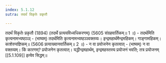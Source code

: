 ```yaml
---
index: 5.1.12
sutra: तदर्थं विकृतेः प्रकृतौ

---
```

तदर्थं विकृतेः प्रकृतौ (1894) (तदर्थे प्रत्ययविध्यधिकरणम्) (5605 संग्रहवार्तिकम्॥ 1 ॥) - तदर्थमिति कृत्यनामभ्यष्ठञ्ञ् - (भाष्यम्) तदर्थमिति कृत्यनामभ्यष्ठञ्ञ्वक्तव्यः। इन्द्रमहार्थमैन्द्रमहिकम्। गाङ्गामहिकम्। काशेरुयज्ञिकम्॥ (5606 प्रत्याख्यानवार्तिकम्॥ 2 ॥) - न वा प्रयोजनेन कृतत्वात् - (भाष्यम्) न वा वक्तव्यम्। किं कारणम्? प्रयोजनेन कृतत्वात्। यद्धीन्द्रमहार्थम्, इन्द्रमहस्तस्य प्रयोजनं भवति; तत्र प्रयोजनम् [[5.1.109]] इत्येव सिद्धम्॥